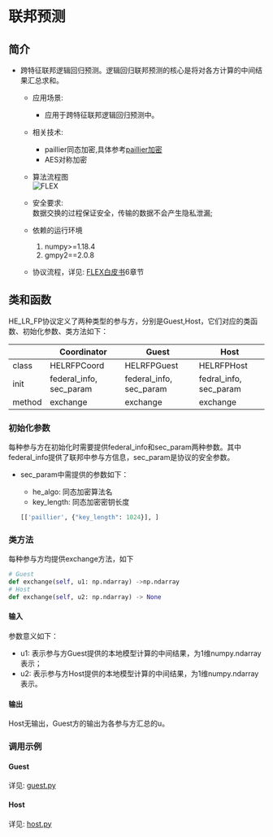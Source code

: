 #  联邦预测

## 简介
* 跨特征联邦逻辑回归预测。逻辑回归联邦预测的核心是将对各方计算的中间结果汇总求和。
    * 应用场景:  
        * 应用于跨特征联邦逻辑回归预测中。
        
    * 相关技术: 
        * paillier同态加密,具体参考[paillier加密](../../../crypto/paillier/README.md)
        * AES对称加密
        
    * 算法流程图  
        ![FLEX](../../../../doc/pic/HE_LR_FP.png)
        
    * 安全要求:  
        数据交换的过程保证安全，传输的数据不会产生隐私泄漏; 
         
    * 依赖的运行环境
        1. numpy>=1.18.4
        2. gmpy2==2.0.8
        
    * 协议流程，详见: [FLEX白皮书](../../../../doc/FLEX白皮书.pdf)6章节

## 类和函数
HE_LR_FP协议定义了两种类型的参与方，分别是Guest,Host，它们对应的类函数、初始化参数、类方法如下：

| | Coordinator | Guest | Host |
| ---- | ---- | ---- | ---- |
| class | HELRFPCoord | HELRFPGuest | HELRFPHost |
| init | federal_info, sec_param | federal_info, sec_param | fedral_info, sec_param |
| method | exchange | exchange | exchange |

### 初始化参数
每种参与方在初始化时需要提供federal_info和sec_param两种参数。其中federal_info提供了联邦中参与方信息，sec_param是协议的安全参数。

* sec_param中需提供的参数如下：
   * he_algo: 同态加密算法名
   * key_length: 同态加密密钥长度
   
    ```python
    [['paillier', {"key_length": 1024}], ]
    ```

### 类方法
每种参与方均提供exchange方法，如下

```python
# Guest
def exchange(self, u1: np.ndarray) ->np.ndarray
# Host
def exchange(self, u2: np.ndarray) -> None
```

#### 输入
参数意义如下：
* u1: 表示参与方Guest提供的本地模型计算的中间结果，为1维numpy.ndarray表示；
* u2: 表示参与方Host提供的本地模型计算的中间结果，为1维numpy.ndarray表示。

#### 输出
Host无输出，Guest方的输出为各参与方汇总的u。

### 调用示例
#### Guest
详见: [guest.py](../../../../test/prediction/logistic_regression/he_lr_fp2/guest.py)

#### Host
详见: [host.py](../../../../test/prediction/logistic_regression/he_lr_fp2/host.py)
